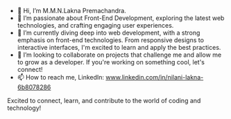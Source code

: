 - 👋 Hi, I’m M.M.N.Lakna Premachandra.
- 👀 I’m passionate about Front-End Development, exploring the latest web technologies, and crafting engaging user experiences.
- 🌱 I’m currently diving deep into web development, with a strong emphasis on front-end technologies. From responsive designs to interactive interfaces, I'm excited to learn and apply the best practices.
- 💞️ I’m looking to collaborate on projects that challenge me and allow me to grow as a developer. If you're working on something cool, let's connect!
- 📫 How to reach me, LinkedIn: www.linkedin.com/in/nilani-lakna-6b8078286

Excited to connect, learn, and contribute to the world of coding and technology!








<!---
MMNLakna/MMNLakna is a ✨ special ✨ repository because its `README.md` (this file) appears on your GitHub profile.
You can click the Preview link to take a look at your changes.
--->
